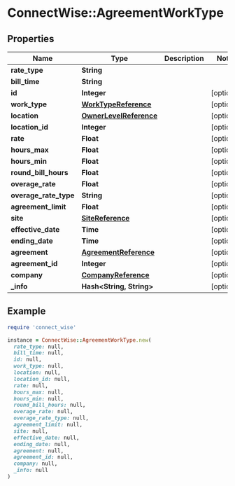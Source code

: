# ConnectWise::AgreementWorkType

## Properties

| Name | Type | Description | Notes |
| ---- | ---- | ----------- | ----- |
| **rate_type** | **String** |  |  |
| **bill_time** | **String** |  |  |
| **id** | **Integer** |  | [optional] |
| **work_type** | [**WorkTypeReference**](WorkTypeReference.md) |  | [optional] |
| **location** | [**OwnerLevelReference**](OwnerLevelReference.md) |  | [optional] |
| **location_id** | **Integer** |  | [optional] |
| **rate** | **Float** |  | [optional] |
| **hours_max** | **Float** |  | [optional] |
| **hours_min** | **Float** |  | [optional] |
| **round_bill_hours** | **Float** |  | [optional] |
| **overage_rate** | **Float** |  | [optional] |
| **overage_rate_type** | **String** |  | [optional] |
| **agreement_limit** | **Float** |  | [optional] |
| **site** | [**SiteReference**](SiteReference.md) |  | [optional] |
| **effective_date** | **Time** |  | [optional] |
| **ending_date** | **Time** |  | [optional] |
| **agreement** | [**AgreementReference**](AgreementReference.md) |  | [optional] |
| **agreement_id** | **Integer** |  | [optional] |
| **company** | [**CompanyReference**](CompanyReference.md) |  | [optional] |
| **_info** | **Hash&lt;String, String&gt;** |  | [optional] |

## Example

```ruby
require 'connect_wise'

instance = ConnectWise::AgreementWorkType.new(
  rate_type: null,
  bill_time: null,
  id: null,
  work_type: null,
  location: null,
  location_id: null,
  rate: null,
  hours_max: null,
  hours_min: null,
  round_bill_hours: null,
  overage_rate: null,
  overage_rate_type: null,
  agreement_limit: null,
  site: null,
  effective_date: null,
  ending_date: null,
  agreement: null,
  agreement_id: null,
  company: null,
  _info: null
)
```

